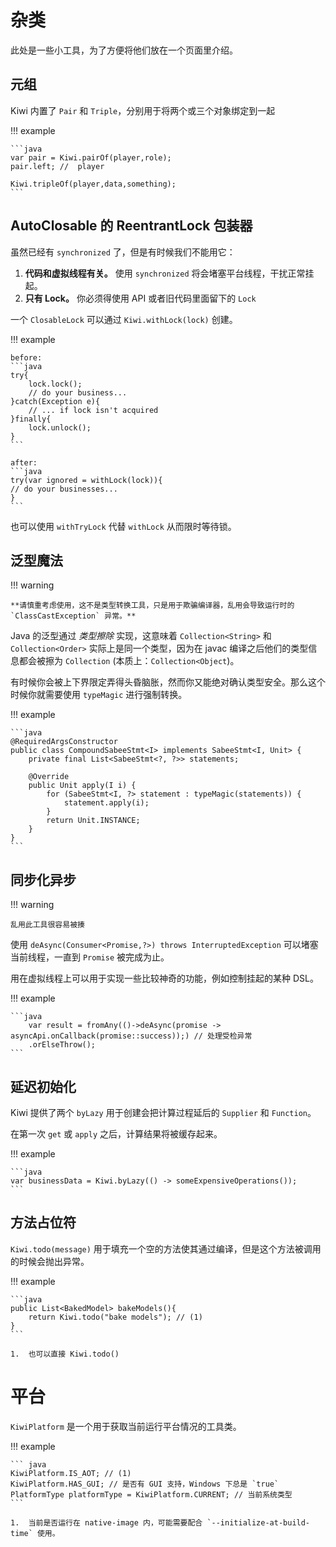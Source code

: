 # 杂类
此处是一些小工具，为了方便将他们放在一个页面里介绍。

## 元组
Kiwi 内置了 `Pair` 和 `Triple`，分别用于将两个或三个对象绑定到一起

!!! example

    ```java
    var pair = Kiwi.pairOf(player,role);
    pair.left; //  player

    Kiwi.tripleOf(player,data,something);
    ```

## AutoClosable 的 ReentrantLock 包装器
虽然已经有 `synchronized` 了，但是有时候我们不能用它：

1. **代码和虚拟线程有关。** 使用 `synchronized` 将会堵塞平台线程，干扰正常挂起。
2. **只有 Lock。** 你必须得使用 API 或者旧代码里面留下的 `Lock`

一个 `ClosableLock` 可以通过 `Kiwi.withLock(lock)` 创建。

!!! example

    before:
    ```java
    try{
        lock.lock();
        // do your business...
    }catch(Exception e){
        // ... if lock isn't acquired
    }finally{
        lock.unlock();
    }
    ```

    after:
    ```java
    try(var ignored = withLock(lock)){
    // do your businesses...
    }
    ```

也可以使用 `withTryLock` 代替 `withLock` 从而限时等待锁。

## 泛型魔法

!!! warning

    **请慎重考虑使用，这不是类型转换工具，只是用于欺骗编译器，乱用会导致运行时的 `ClassCastException` 异常。**

Java 的泛型通过 *类型擦除* 实现，这意味着 `Collection<String>` 和 `Collection<Order>` 实际上是同一个类型，因为在 javac 编译之后他们的类型信息都会被擦为 `Collection` (本质上：`Collection<Object`)。

有时候你会被上下界限定弄得头昏脑胀，然而你又能绝对确认类型安全。那么这个时候你就需要使用 `typeMagic` 进行强制转换。

!!! example

    ```java
    @RequiredArgsConstructor
    public class CompoundSabeeStmt<I> implements SabeeStmt<I, Unit> {
        private final List<SabeeStmt<?, ?>> statements;

        @Override
        public Unit apply(I i) {
            for (SabeeStmt<I, ?> statement : typeMagic(statements)) {
                statement.apply(i);
            }
            return Unit.INSTANCE;
        }
    }
    ```

## 同步化异步

!!! warning

    乱用此工具很容易被揍

使用 `deAsync(Consumer<Promise,?>) throws InterruptedException` 可以堵塞当前线程，一直到 `Promise` 被完成为止。

用在虚拟线程上可以用于实现一些比较神奇的功能，例如控制挂起的某种 DSL。

!!! example

    ```java
        var result = fromAny(()->deAsync(promise -> asyncApi.onCallback(promise::success));) // 处理受检异常
        .orElseThrow();
    ```
## 延迟初始化

Kiwi 提供了两个 `byLazy` 用于创建会把计算过程延后的 `Supplier` 和 `Function`。

在第一次 `get` 或 `apply` 之后，计算结果将被缓存起来。

!!! example

    ```java
    var businessData = Kiwi.byLazy(() -> someExpensiveOperations());
    ```

## 方法占位符

`Kiwi.todo(message)` 用于填充一个空的方法使其通过编译，但是这个方法被调用的时候会抛出异常。

!!! example

    ```java
    public List<BakedModel> bakeModels(){
        return Kiwi.todo("bake models"); // (1)
    }
    ```

    1.  也可以直接 Kiwi.todo()


# 平台

`KiwiPlatform` 是一个用于获取当前运行平台情况的工具类。

!!! example

    ``` java
    KiwiPlatform.IS_AOT; // (1)
    KiwiPlatform.HAS_GUI; // 是否有 GUI 支持，Windows 下总是 `true`
    PlatformType platformType = KiwiPlatform.CURRENT; // 当前系统类型
    ```

    1.  当前是否运行在 native-image 内，可能需要配合 `--initialize-at-build-time` 使用。
